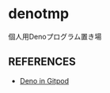 # denotmp

個人用Denoプログラム置き場

## REFERENCES

- [Deno in Gitpod](https://www.gitpod.io/docs/introduction/languages/deno)
